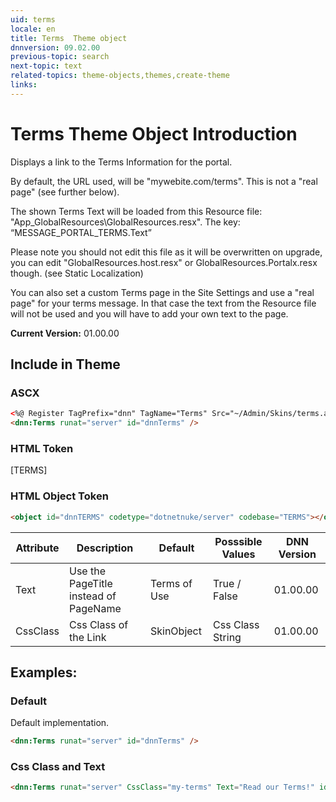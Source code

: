 ```yaml
---
uid: terms   
locale: en  
title: Terms  Theme object  
dnnversion: 09.02.00  
previous-topic: search  
next-topic: text  
related-topics: theme-objects,themes,create-theme  
links:  
---
```


# Terms  Theme Object Introduction  

Displays a link to the Terms Information for the portal. 
 
By default, the URL used, will be "mywebite.com/terms". 
This is not a "real page" (see further below). 
 
The shown Terms Text will be loaded from this Resource file: "App_GlobalResources\GlobalResources.resx". 
The key: “MESSAGE_PORTAL_TERMS.Text” 
 
Please note you should not edit this file as it will be overwritten on upgrade, you can edit "GlobalResources.host.resx" or GlobalResources.Portalx.resx though. (see Static Localization) 
 
You can also set a custom Terms page in the Site Settings and use a "real page" for your terms message. 
In that case the text from the Resource file will not be used and you will have to add your own text to the page. 


**Current Version:** 01.00.00  


## Include in Theme

### ASCX
``` html
<%@ Register TagPrefix="dnn" TagName="Terms" Src="~/Admin/Skins/terms.ascx" %>  
<dnn:Terms runat="server" id="dnnTerms" />
```

### HTML Token
[TERMS]

### HTML Object Token
``` html
<object id="dnnTERMS" codetype="dotnetnuke/server" codebase="TERMS"></object>
```

| Attribute | Description | Default | Posssible Values | DNN Version |
| --- | --- | --- | --- | --- |
| Text | Use the PageTitle instead of PageName | Terms of Use | True / False | 01.00.00 |
| CssClass | Css Class of the Link | SkinObject | Css Class String | 01.00.00 |





## Examples:

### Default
Default implementation.

~~~html
<dnn:Terms runat="server" id="dnnTerms" />
~~~


### Css Class and Text
~~~html
<dnn:Terms runat="server" CssClass="my-terms" Text="Read our Terms!" id="dnnTerms" />
~~~

